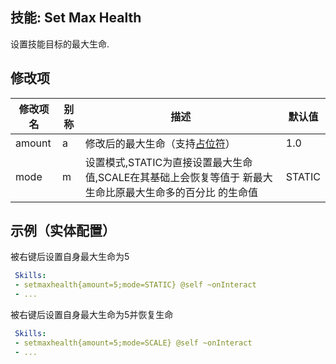 技能: Set Max Health
--------------------------

设置技能目标的最大生命.

修改项
----------

| 修改项名 | 别称    | 描述                                                                                                    | 默认值 |
|-----------|------------|----------------------------------------------------------------------------------------------------------------|---------------|
| amount | a | 修改后的最大生命（支持[占位符](/占位符)） | 1.0 |
| mode | m | 设置模式,STATIC为直接设置最大生命值,SCALE在其基础上会恢复等值于 新最大生命比原最大生命多的百分比 的生命值 | STATIC |

示例（实体配置）
--------

被右键后设置自身最大生命为5
```yaml
 Skills:
 - setmaxhealth{amount=5;mode=STATIC} @self ~onInteract
 - ...
```
被右键后设置自身最大生命为5并恢复生命
```yaml
 Skills:
 - setmaxhealth{amount=5;mode=SCALE} @self ~onInteract
 - ...
```